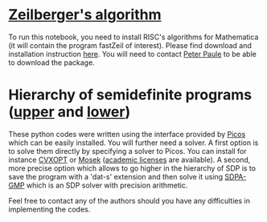 # [Zeilberger's algorithm](https://github.com/plussoyeur/WitnessingWigNeg/blob/main/Zeilberger_implemenation_feasibility.nb)

To run this notebook, you need to install RISC's algorithms for Mathematica (it will contain the program fastZeil of interest). Please find download and installation instruction [here](https://www3.risc.jku.at/research/combinat/software/ergosum/installation.html#download). You will need to contact [Peter Paule](https://risc.jku.at/m/peter-paule/) to be able to download the package. 

# Hierarchy of semidefinite programs ([upper](https://github.com/plussoyeur/WitnessingWigNeg/blob/main/upperSDP.py) and [lower](https://github.com/plussoyeur/WitnessingWigNeg/blob/main/lowerSDP.py))

These python codes were written using the interface provided by [Picos](https://picos-api.gitlab.io/picos/) which can be easily installed. You will further need a solver. A first option is to solve them directly by specifying a solver to Picos. You can install for instance [CVXOPT](https://cvxopt.org/) or [Mosek](https://www.mosek.com/) ([academic licenses](https://www.mosek.com/products/academic-licenses/) are available). A second, more precise option which allows to go higher in the hierarchy of SDP is to save the program with a 'dat-s' extension and then solve it using [SDPA-GMP](https://sourceforge.net/projects/sdpa/files/sdpa-gmp/) which is an SDP solver with precision arithmetic.

Feel free to contact any of the authors should you have any difficulties in implementing the codes.

